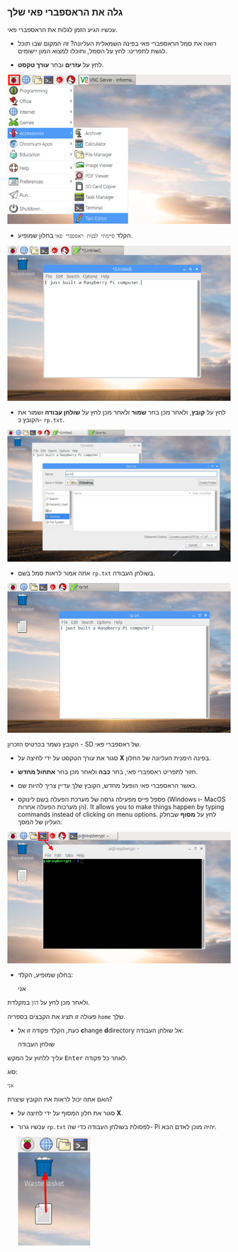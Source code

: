## גלה את הראספברי פאי שלך

עכשיו הגיע הזמן לגלות את הראספברי פאי.

+ רואה את סמל הראספברי פאי בפינה השמאלית העליונה? זה המקום שבו תוכל לגשת לתפריט: לחץ על הסמל, ותוכלו למצוא המון יישומים.

+ לחץ על **עזרים** ובחר **עורך טקסט**.

![צילום מסך](images/pi-accessories.png)

+ הקלד `סיימתי לבנות ראספברי פאי` בחלון שמופיע.

![צילום מסך](images/pi-text-editor.png)

+ לחץ על **קובץ**, ולאחר מכן בחר **שמור** ולאחר מכן לחץ על **שולחן עבודה** ושמור את הקובץ כ- `rp.txt`.

![צילום מסך](images/pi-save.png)

+ אתה אמור לראות סמל בשם `rp.txt` בשולחן העבודה.

![צילום מסך](images/pi-saved.png)

הקובץ נשמר בכרטיס הזכרון - SD של ראספברי פאי.

+ סגור את עורך הטקסט על ידי לחיצה על **X** בפינה הימנית העליונה של החלון.

+ חזור לתפריט ראספברי פאי, בחר **כבה** ולאחר מכן בחר **אתחול מחדש**.

+ כאשר הראספברי פאי הופעל מחדש, הקובץ שלך עדיין צריך להיות שם.

+ פספל פייס מפעילה גרסה של מערכת הפעלה בשם לינוקס (Windows ו- MacOS הן מערכות הפעלה אחרות). It allows you to make things happen by typing commands instead of clicking on menu options. לחץ על **מסוף** שבחלק העליון של המסך:

![צילום מסך](images/pi-command-prompt.png)

+ בחלון שמופיע, הקלד:

    אני
    

ולאחר מכן לחץ על <kbd>הזן</kbd> במקלדת.

פעולה זו תציג את הקבצים בספריה `home` שלך.

+ כעת, הקלד פקודה זו אל **c**hange **d**directory אל שולחן העבודה:

    שולחן העבודה
    

עליך ללחוץ על המקש <kbd>Enter</kbd> לאחר כל פקודה.

סוּג:

    אני
    

האם אתה יכול לראות את הקובץ שיצרת?

+ סגור את חלון המסוף על ידי לחיצה על **X**.

+ עכשיו גרור `rp.txt` לפסולת בשולחן העבודה כדי שה- Pi יהיה מוכן לאדם הבא.
    
    ![צילום מסך](images/pi-waste.png)